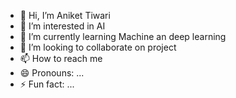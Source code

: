 - 👋 Hi, I’m Aniket Tiwari
- 👀 I’m interested in AI 
- 🌱 I’m currently learning Machine an deep learning
- 💞️ I’m looking to collaborate on project
- 📫 How to reach me 
- 😄 Pronouns: ...
- ⚡ Fun fact: ...

<!---
Aniket2555/Aniket2555 is a ✨ special ✨ repository because its `README.md` (this file) appears on your GitHub profile.
You can click the Preview link to take a look at your changes.
--->
